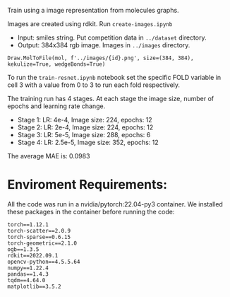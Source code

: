 Train using a image representation from molecules graphs.

Images are created using rdkit. Run `create-images.ipynb`

- Input: smiles string. Put competition data in `../dataset` directory.
- Output: 384x384 rgb image. Images in `../images` directory.

```mol = Chem.MolFromSmiles(smiles)
Draw.MolToFile(mol, f'../images/{id}.png', size=(384, 384), kekulize=True, wedgeBonds=True)
```

To run the `train-resnet.ipynb` notebook set the specific FOLD variable in cell 3 with a value from 0 to 3 to run each fold respectively.

The training run has 4 stages. At each stage the image size, number of epochs and learning rate change.
- Stage 1: LR: 4e-4, Image size: 224, epochs: 12
- Stage 2: LR: 2e-4, Image size: 224, epochs: 12
- Stage 3: LR: 5e-5, Image size: 288, epochs: 6
- Stage 4: LR: 2.5e-5, Image size: 352, epochs: 12

The average MAE is: 0.0983





# Enviroment Requirements:
All the code was run in a nvidia/pytorch:22.04-py3 container. We installed these packages in the container before running the code:
```
torch==1.12.1
torch-scatter==2.0.9
torch-sparse==0.6.15
torch-geometric==2.1.0
ogb==1.3.5
rdkit==2022.09.1
opencv-python==4.5.5.64
numpy==1.22.4
pandas==1.4.3
tqdm==4.64.0
matplotlib==3.5.2
```
